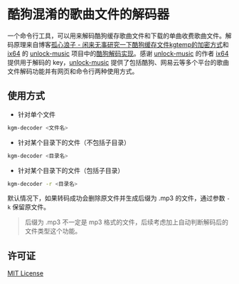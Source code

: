 # 酷狗混淆的歌曲文件的解码器

一个命令行工具，可以用来解码酷狗缓存歌曲文件和下载的单曲收费歌曲文件。解码原理来自博客[孤心浪子 - 闲来无事研究一下酷狗缓存文件kgtemp的加密方式](https://www.cnblogs.com/KMBlog/p/6877752.html)和 [ix64] 的 [unlock-music] 项目中的[酷狗解码实现]。感谢 [unlock-music] 的作者 [ix64] 提供用于解码的 key，[unlock-music] 提供了包括酷狗、网易云等多个平台的歌曲文件解码功能并有网页和命令行两种使用方式。

[ix64]: https://github.com/ix64
[unlock-music]: https://github.com/ix64/unlock-music
[酷狗解码实现]: https://github.com/ix64/unlock-music/blame/1d415cae524dccc565cb339ba1a0225baf0b28fc/src/decrypt/kgm.js#L49-L59

## 使用方式

- 针对单个文件

```bash
kgm-decoder <文件名>
```

- 针对某个目录下的文件（不包括子目录）

```bash
kgm-decoder <目录名>
```

- 针对某个目录下的文件（包括子目录）

```bash
kgm-decoder -r <目录名>
```

默认情况下，如果转码成功会删除原文件并生成后缀为 .mp3 的文件，通过参数 `-k` 保留原文件。
> 后缀为 .mp3 不一定是 mp3 格式的文件，后续考虑加上自动判断解码后的文件类型这个功能。

## 许可证

[MIT License](/LICENSE)